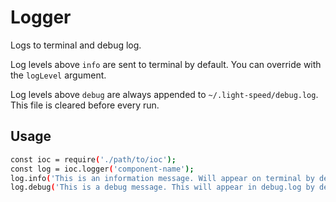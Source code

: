 
# Logger

Logs to terminal and debug log. 

Log levels above `info` are sent to terminal by default. You can override with the `logLevel` argument.

Log levels above `debug` are always appended to `~/.light-speed/debug.log`. This file is cleared before every run.

## Usage

```bash
const ioc = require('./path/to/ioc');
const log = ioc.logger('component-name');
log.info('This is an information message. Will appear on terminal by default');
log.debug('This is a debug message. This will appear in debug.log by default');
```
